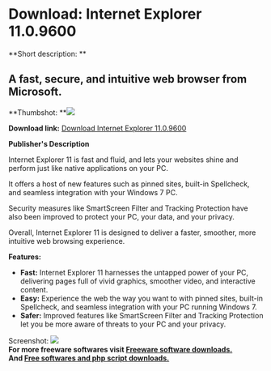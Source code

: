 # Download: Internet Explorer 11.0.9600

**Short description: **

## A fast, secure, and intuitive web browser from Microsoft.

  
**Thumbshot: **![](http://www.freewarefiles.com/screenshot/internetexplorer11_md.jpg)   
  
**Download link:** [Download Internet Explorer 11.0.9600](http://freesoftwares.boysofts.com/Internet-Explorer-11_program_89903.html)  
  

**Publisher's Description**  
  

Internet Explorer 11 is fast and fluid, and lets your websites shine and
perform just like native applications on your PC.

It offers a host of new features such as pinned sites, built-in Spellcheck,
and seamless integration with your Windows 7 PC.

Security measures like SmartScreen Filter and Tracking Protection have also
been improved to protect your PC, your data, and your privacy.

Overall, Internet Explorer 11 is designed to deliver a faster, smoother, more
intuitive web browsing experience.

**Features:**

  * **Fast:** Internet Explorer 11 harnesses the untapped power of your PC, delivering pages full of vivid graphics, smoother video, and interactive content. 
  * **Easy:** Experience the web the way you want to with pinned sites, built-in Spellcheck, and seamless integration with your PC running Windows 7. 
  * **Safer:** Improved features like SmartScreen Filter and Tracking Protection let you be more aware of threats to your PC and your privacy. 

  
  
Screenshot:
![](http://www.freewarefiles.com/screenshot/internetexplorer11.jpg)  
**For more freeware softwares visit [Freeware software downloads.](http://freesoftwares.boysofts.com/)**   
**And [Free softwares and php script downloads.](http://www.boysofts.com/)**

